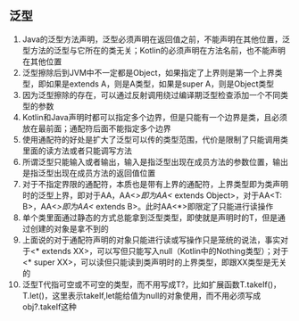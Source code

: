 ## 泛型
1. Java的泛型方法声明，泛型<T>必须声明在返回值之前，不能声明在其他位置，泛型方法的泛型与它所在的类无关；Kotlin的<T>必须声明在方法名前，也不能声明在其他位置
2. 泛型擦除后到JVM中不一定都是Object，如果指定了上界则是第一个上界类型，即如果是extends A，则是A类型，如果是super A，则是Object类型
3. 因为泛型擦除的存在，可以通过反射调用绕过编译期泛型检查添加一个不同类型的参数
4. Kotlin和Java声明时都可以指定多个边界，但是只能有一个边界是类，且必须放在最前面；通配符后面不能指定多个边界
5. 使用通配符的好处是扩大了泛型可以传的类型范围，代价是限制了只能调用类里面的读方法或者只能调写方法
6. 所谓泛型只能输入或者输出，输入是指泛型出现在成员方法的参数位置，输出是指泛型出现在成员方法的返回值位置
7. 对于不指定界限的通配符，本质也是带有上界的通配符，上界类型即为类声明时的泛型上界，即对于AA<T>，AA<*>即为AA<* extends Object>，对于AA<T: B>，AA<*>即为AA<* extends B>。此时AA<*>即限定了只能进行读操作
8. 单个类里面通过静态的方式总能拿到泛型类型，即使就是声明时的T，但是通过创建的对象是拿不到的
9. 上面说的对于通配符声明的对象只能进行读或写操作只是笼统的说法，事实对于<* extends XX>，可以写但只能写入null（Kotlin中的Nothing类型）；对于<* super XX>，可以读但只能读到类声明时的上界类型，即跟XX类型是无关的
10. 泛型T代指可空或不可空的类型，而不用写成T?，比如扩展函数T.takeIf()，T.let()，这里表示takeIf,let能给值为null的对象使用，而不用必须写成obj?.takeIf这种
   
